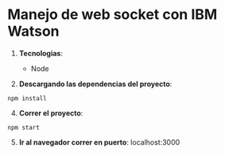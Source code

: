 
# Manejo de web socket con IBM Watson



1. __Tecnologias__: 
     * Node
     
3.  __Descargando las dependencias del proyecto__:  
~~~~
npm install
~~~~


4.  __Correr el proyecto__:  
~~~~
npm start 
~~~~

5. __Ir al navegador correr en puerto__: localhost:3000

